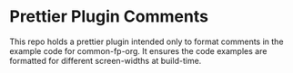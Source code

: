 # Prettier Plugin Comments

This repo holds a prettier plugin intended only to format comments in the
example code for common-fp-org. It ensures the code examples are formatted for
different screen-widths at build-time.
